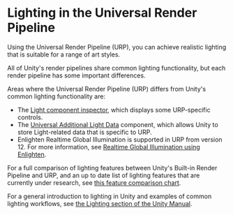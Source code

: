 # Lighting in the Universal Render Pipeline

Using the Universal Render Pipeline (URP), you can achieve realistic lighting that is suitable for a range of art styles.

All of Unity's render pipelines share common lighting functionality, but each render pipeline has some important differences.

Areas where the Universal Render Pipeline (URP) differs from Unity's common lighting functionality are:

* The [Light component inspector](light-component.md), which displays some URP-specific controls.
* The [Universal Additional Light Data](universal-additional-light-data.md) component, which allows Unity to store Light-related data that is specific to URP.
* Enlighten Realtime Global Illumination is supported in URP from version 12. For more information, see [Realtime Global Illumination using Enlighten](https://docs.unity3d.com/2021.2/Documentation/Manual/realtime-gi-using-enlighten.html).

For a full comparison of lighting features between Unity's Built-in Render Pipeline and URP, and an up to date list of lighting features that are currently under research, see [this feature comparison chart](universalrp-builtin-feature-comparison.md).

For a general introduction to lighting in Unity and examples of common lighting workflows, see [the Lighting section of the Unity Manual](https://docs.unity3d.com/Manual/LightingOverview.html).
